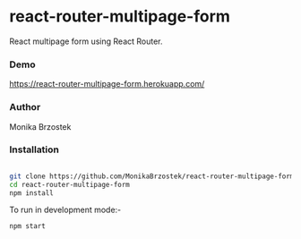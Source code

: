 # react-router-multipage-form
React multipage form using React Router.


### Demo

https://react-router-multipage-form.herokuapp.com/

### Author

Monika Brzostek


### Installation

```bash

git clone https://github.com/MonikaBrzostek/react-router-multipage-form.git
cd react-router-multipage-form
npm install
```

To run in development mode:-

```bash
npm start
```

